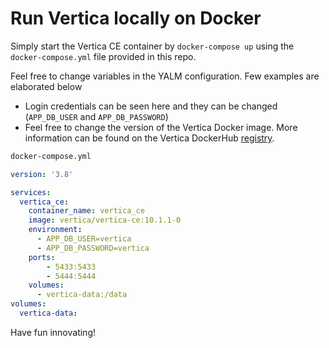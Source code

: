 # Run Vertica locally on Docker

Simply start the Vertica CE container by `docker-compose up` using the `docker-compose.yml` file provided in this repo.

Feel free to change variables in the YALM configuration. Few examples are elaborated below

- Login credentials can be seen here and they can be changed (`APP_DB_USER` and `APP_DB_PASSWORD`)
- Feel free to change the version of the Vertica Docker image. More information can be found on the Vertica DockerHub [registry](https://hub.docker.com/r/vertica/vertica-ce).

```zsh
docker-compose.yml
```
```yaml
version: '3.8'

services:
  vertica_ce:
    container_name: vertica_ce
    image: vertica/vertica-ce:10.1.1-0
    environment:
      - APP_DB_USER=vertica
      - APP_DB_PASSWORD=vertica
    ports:
        - 5433:5433
        - 5444:5444
    volumes:
      - vertica-data:/data
volumes:
  vertica-data:
```

 Have fun innovating!
